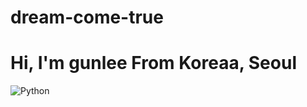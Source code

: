 # dream-come-true
<h1>Hi, I'm gunlee From Koreaa, Seoul </h1>

<img alt="Python" src ="https://img.shields.io/badge/Python-3776AB.svg?&style=for-the-badge&logo=Python&logoColor=white"/>
